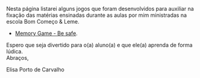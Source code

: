 Nesta página listarei alguns jogos que foram desenvolvidos para auxiliar na fixação das matérias ensinadas durante as aulas por mim ministradas na escola Bom Começo & Leme.  

- [Memory Game - Be safe](./be-safe).  


Espero que seja divertido para o(a) aluno(a) e que ele(a) aprenda de forma lúdica.  
Abraços,

Elisa Porto de Carvalho


